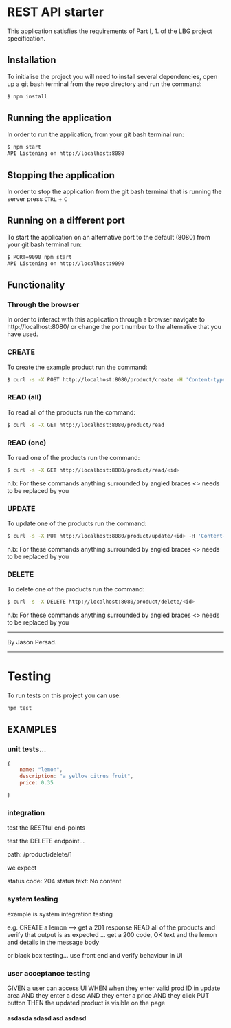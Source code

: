 











































# REST API starter

This application satisfies the requirements of Part I, 1. of the LBG project specification.

## Installation

To initialise the project you will need to install several dependencies, open up a git bash terminal from the repo directory and run the command:

~~~ bash
$ npm install
~~~

## Running the application

In order to run the application, from your git bash terminal run:

~~~ bash
$ npm start
API Listening on http://localhost:8080
~~~

## Stopping the application

In order to stop the application from the git bash terminal that is running the server press ``CTRL`` + ``C``

## Running on a different port

To start the application on an alternative port to the default (8080) from your git bash terminal run:

~~~ bash
$ PORT=9090 npm start
API Listening on http://localhost:9090
~~~

## Functionality

### Through the browser

In order to interact with this application through a browser navigate to http://localhost:8080/ or change the port number to the alternative that you have used.

### CREATE

To create the example product run the command:

~~~ bash
$ curl -s -X POST http://localhost:8080/product/create -H 'Content-type:application/json' -d '{"name":"example product", "description":"this is an example", "price":9.99}'
~~~

### READ (all)

To read all of the products run the command:

~~~ bash
$ curl -s -X GET http://localhost:8080/product/read
~~~

### READ (one)

To read one of the products run the command:

~~~ bash
$ curl -s -X GET http://localhost:8080/product/read/<id>
~~~

n.b: For these commands anything surrounded by angled braces <> needs to be replaced by you

### UPDATE

To update one of the products run the command:

~~~ bash
$ curl -s -X PUT http://localhost:8080/product/update/<id> -H 'Content-type:application/json'  -d '{"name":"updated product", "description":"its brand new", "price":99.99}'
~~~

n.b: For these commands anything surrounded by angled braces <> needs to be replaced by you

### DELETE

To delete one of the products run the command:

~~~ bash
$ curl -s -X DELETE http://localhost:8080/product/delete/<id>
~~~

n.b: For these commands anything surrounded by angled braces <> needs to be replaced by you

---

By Jason Persad.

---
# Testing

To run tests on this project you can use:
~~~ bash
npm test
~~~

## EXAMPLES

### unit tests...

~~~ javascript
{
    name: "lemon",
    description: "a yellow citrus fruit",
    price: 0.35

}
~~~

### integration

test the RESTful end-points

test the DELETE endpoint...

path: /product/delete/1

we expect 

status code: 204
status text: No content

### system testing
example is system integration testing

e.g. CREATE a lemon --> get a 201 response
     READ all of the products and verify that output is as expected
     ... get a 200 code, OK text and the lemon and details in the message body

or black box testing... use front end and verify behaviour in UI

### user acceptance testing

GIVEN a user can access UI
WHEN  when they enter valid prod ID in update area
AND they enter a desc
AND they enter a price
AND they click PUT button
THEN the updated product is visible on the page

#### asdasda sdasd asd asdasd


